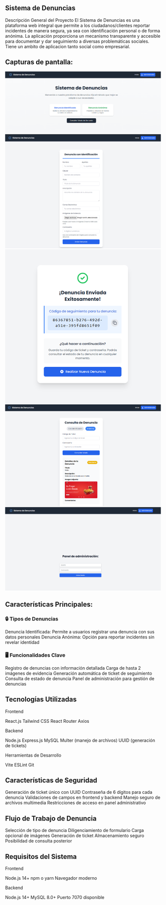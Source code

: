 ## Sistema de Denuncias

Descripción General del Proyecto
El Sistema de Denuncias es una plataforma web integral que permite a los ciudadanos/clientes reportar incidentes de manera segura, ya sea con identificación personal o de forma anónima. La aplicación proporciona un mecanismo transparente y accesible para documentar y dar seguimiento a diversas problemáticas sociales.
Tiene un ambito de aplicacion tanto social como empresarial.

## Capturas de pantalla:

![](img1.png)
![](img2.png)
![](img3.png)
![](img4.png)
![](img5.png)

## Características Principales:

### 🔒 Tipos de Denuncias

Denuncia Identificada: Permite a usuarios registrar una denuncia con sus datos personales
Denuncia Anónima: Opción para reportar incidentes sin revelar identidad

### 🖥️ Funcionalidades Clave

Registro de denuncias con información detallada
Carga de hasta 2 imágenes de evidencia
Generación automática de ticket de seguimiento
Consulta de estado de denuncia
Panel de administración para gestión de denuncias

## Tecnologías Utilizadas
Frontend

React.js
Tailwind CSS
React Router
Axios

Backend

Node.js
Express.js
MySQL
Multer (manejo de archivos)
UUID (generación de tickets)

Herramientas de Desarrollo

Vite
ESLint
Git


## Características de Seguridad

Generación de ticket único con UUID
Contraseña de 6 dígitos para cada denuncia
Validaciones de campos en frontend y backend
Manejo seguro de archivos multimedia
Restricciones de acceso en panel administrativo

## Flujo de Trabajo de Denuncia

Selección de tipo de denuncia
Diligenciamiento de formulario
Carga opcional de imágenes
Generación de ticket
Almacenamiento seguro
Posibilidad de consulta posterior

## Requisitos del Sistema
Frontend

Node.js 14+
npm o yarn
Navegador moderno

Backend

Node.js 14+
MySQL 8.0+
Puerto 7070 disponible

